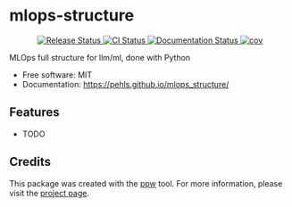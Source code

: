 # mlops-structure


<p align="center">
<a href="https://pypi.python.org/pypi/mlops_structure">
    <img src="https://img.shields.io/pypi/v/mlops_structure.svg"
        alt = "Release Status">
</a>

<a href="https://github.com/pehls/mlops_structure/.github/workflows">
    <img src="https://github.com/pehls/mlops_structure/.github/workflows/release.yml/badge.svg?branch=master" alt="CI Status">
</a>

<a href="https://pehls.github.io/mlops_structure/">
    <img src="https://img.shields.io/website/https/pehls.github.io/mlops_structure/index.html.svg?label=docs&down_message=unavailable&up_message=available" alt="Documentation Status">
</a>

<a href="https://github.com/pehls/mlops_structure/.github/workflows/">
    <img src="https://pehls.github.io/mlops_structure/badges/coverage.svge" alt="cov">
</a>
</p>

MLOps full structure for llm/ml, done with Python


* Free software: MIT
* Documentation: <https://pehls.github.io/mlops_structure/>


## Features

* TODO

## Credits

This package was created with the [ppw](https://zillionare.github.io/python-project-wizard) tool. For more information, please visit the [project page](https://zillionare.github.io/python-project-wizard/).
